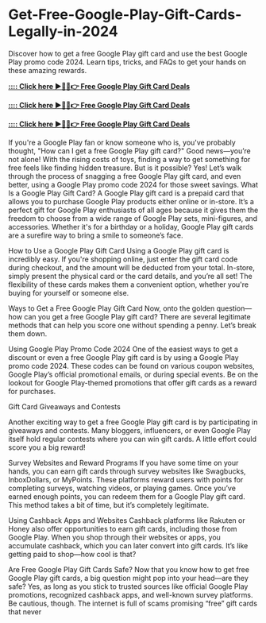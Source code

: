 # Get-Free-Google-Play-Gift-Cards-Legally-in-2024
Discover how to get a free Google Play gift card and use the best Google Play promo code 2024. Learn tips, tricks, and FAQs to get your hands on these amazing rewards.



**[:::: Click here ►🔴✅👉 Free Google Play Gift Card Deals](https://usaofferzon.com/google-play)**



**[:::: Click here ►🔴✅👉 Free Google Play Gift Card Deals](https://usaofferzon.com/psn)**



**[:::: Click here ►🔴✅👉 Free Google Play Gift Card Deals](https://usaofferzon.com/giftcard)**



If you're a Google Play fan or know someone who is, you've probably thought, "How can I get a free Google Play gift card?" Good news—you’re not alone! With the rising costs of toys, finding a way to get something for free feels like finding hidden treasure. But is it possible? Yes! Let’s walk through the process of snagging a free Google Play gift card, and even better, using a Google Play promo code 2024 for those sweet savings.
What Is a Google Play Gift Card?
A Google Play gift card is a prepaid card that allows you to purchase Google Play products either online or in-store. It’s a perfect gift for Google Play enthusiasts of all ages because it gives them the freedom to choose from a wide range of Google Play sets, mini-figures, and accessories. Whether it's for a birthday or a holiday, Google Play gift cards are a surefire way to bring a smile to someone’s face.

How to Use a Google Play Gift Card
Using a Google Play gift card is incredibly easy. If you're shopping online, just enter the gift card code during checkout, and the amount will be deducted from your total. In-store, simply present the physical card or the card details, and you’re all set! The flexibility of these cards makes them a convenient option, whether you're buying for yourself or someone else.

Ways to Get a Free Google Play Gift Card
Now, onto the golden question—how can you get a free Google Play gift card? There are several legitimate methods that can help you score one without spending a penny. Let’s break them down.

Using Google Play Promo Code 2024 One of the easiest ways to get a discount or even a free Google Play gift card is by using a Google Play promo code 2024. These codes can be found on various coupon websites, Google Play’s official promotional emails, or during special events. Be on the lookout for Google Play-themed promotions that offer gift cards as a reward for purchases.

Gift Card Giveaways and Contests

Another exciting way to get a free Google Play gift card is by participating in giveaways and contests. Many bloggers, influencers, or even Google Play itself hold regular contests where you can win gift cards. A little effort could score you a big reward!

Survey Websites and Reward Programs
If you have some time on your hands, you can earn gift cards through survey websites like Swagbucks, InboxDollars, or MyPoints. These platforms reward users with points for completing surveys, watching videos, or playing games. Once you’ve earned enough points, you can redeem them for a Google Play gift card. This method takes a bit of time, but it’s completely legitimate.

Using Cashback Apps and Websites
Cashback platforms like Rakuten or Honey also offer opportunities to earn gift cards, including those from Google Play. When you shop through their websites or apps, you accumulate cashback, which you can later convert into gift cards. It’s like getting paid to shop—how cool is that?

Are Free Google Play Gift Cards Safe?
Now that you know how to get free Google Play gift cards, a big question might pop into your head—are they safe? Yes, as long as you stick to trusted sources like official Google Play promotions, recognized cashback apps, and well-known survey platforms. Be cautious, though. The internet is full of scams promising “free” gift cards that never
